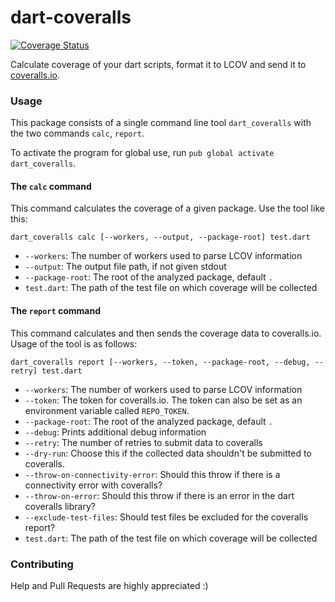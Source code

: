 dart-coveralls
==============
[![Coverage Status](https://coveralls.io/repos/Adracus/dart-coveralls/badge.png)](https://coveralls.io/r/Adracus/dart-coveralls)

Calculate coverage of your dart scripts, format it to LCOV and send it to
[coveralls.io](https://coveralls.io/).

### Usage
This package consists of a single command line tool `dart_coveralls` with
the two commands `calc`, `report`.

To activate the program for global use, run `pub global activate dart_coveralls`.

#### The `calc` command
This command calculates the coverage of a given package. Use the tool like this:

```
dart_coveralls calc [--workers, --output, --package-root] test.dart
```

* `--workers`: The number of workers used to parse LCOV information
* `--output`: The output file path, if not given stdout
* `--package-root`: The root of the analyzed package, default `.`
* `test.dart`: The path of the test file on which coverage will be collected

#### The `report` command
This command calculates and then sends the coverage data to coveralls.io. Usage
of the tool is as follows:

```
dart_coveralls report [--workers, --token, --package-root, --debug, --retry] test.dart
```

* `--workers`: The number of workers used to parse LCOV information
* `--token`: The token for coveralls.io. The token can also be set as an
  environment variable called `REPO_TOKEN`.
* `--package-root`: The root of the analyzed package, default `.`
* `--debug`: Prints additional debug information
* `--retry`: The number of retries to submit data to coveralls
* `--dry-run`: Choose this if the collected data shouldn't be submitted
  to coveralls.
* `--throw-on-connectivity-error`: Should this throw if there is a connectivity
  error with coveralls?
* `--throw-on-error`: Should this throw if there is an error in the dart
  coveralls library?
* `--exclude-test-files`: Should test files be excluded for the coveralls report?
* `test.dart`: The path of the test file on which coverage will be collected

### Contributing

Help and Pull Requests are highly appreciated :)
